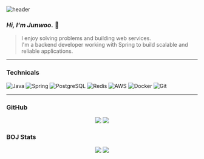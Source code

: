 ![header](https://capsule-render.vercel.app/api?type=rounded&color=0AEFFF,007CF0&height=150&section=header&text=Junwoo%20Github🐧&fontSize=40&fontColor=ffffff)


### _Hi, I'm **Junwoo**._ 👋
<!-- 간단한 자기소개나 목표 등을 여기에 작성 -->


> I enjoy solving problems and building web services.  
> I'm a backend developer working with Spring to build scalable and reliable applications.
---

### Technicals
![Java](https://img.shields.io/badge/Java-007396?style=for-the-badge&logo=java&logoColor=white)
![Spring](https://img.shields.io/badge/Spring-6DB33F?style=for-the-badge&logo=spring&logoColor=white)
![PostgreSQL](https://img.shields.io/badge/PostgreSQL-4169E1?style=for-the-badge&logo=postgresql&logoColor=white)
![Redis](https://img.shields.io/badge/Redis-FF4438?style=for-the-badge&logo=redis&logoColor=white)
![AWS](https://img.shields.io/badge/AWS-232F3E?style=for-the-badge&logo=amazonaws&logoColor=white)
![Docker](https://img.shields.io/badge/Docker-2496ED?style=for-the-badge&logo=docker&logoColor=white)
![Git](https://img.shields.io/badge/Git-F05032?style=for-the-badge&logo=git&logoColor=white)

---

### GitHub
<div align="center">
  <img src="https://github-readme-stats.vercel.app/api?username=normaldeve&show_icons=true&theme=transparent" /> <img src="https://github-readme-stats.vercel.app/api/top-langs/?username=normaldeve&theme=transparent" />
</div>

### BOJ Stats
<div align="center">
  <img src="http://mazassumnida.wtf/api/v2/generate_badge?boj=junwoo981007" /> <img src="http://mazandi.herokuapp.com/api?handle=junwoo981007&theme=dark"/>
</div>

